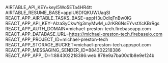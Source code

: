 AIRTABLE_API_KEY=keyl5Wo5ETa4HR4tt
AIRTABLE_RESUME_BASE=appIU6DfQKUWUaqSI
REACT_APP_AIRTABLE_TASKS_BASE=appH3uOdlqTnBw0IG
REACT_APP_API_KEY=AIzaSyCkwYg3myMwM_u2rKR6NsEYvstXcKBrRgs
REACT_APP_AUTH_DOMAIN=michael-preston-tech.firebaseapp.com
REACT_APP_DATABASE_URL=https://michael-preston-tech.firebaseio.com
REACT_APP_PROJECT_ID=michael-preston-tech
REACT_APP_STORAGE_BUCKET=michael-preston-tech.appspot.com
REACT_APP_MESSAGING_SENDER_ID=884302218386
REACT_APP_APP_ID=1:884302218386:web:878e9a7ba00c1b8e9e124b